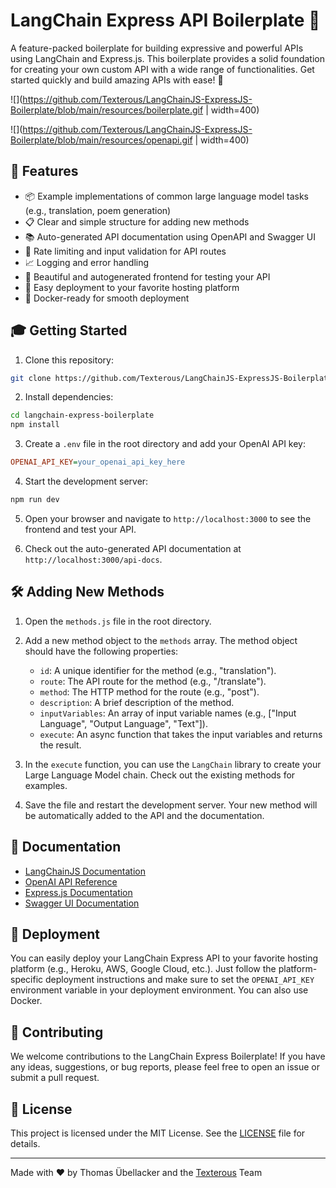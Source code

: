 # LangChain Express API Boilerplate 🚀

A feature-packed boilerplate for building expressive and powerful APIs using LangChain and Express.js. This boilerplate provides a solid foundation for creating your own custom API with a wide range of functionalities. Get started quickly and build amazing APIs with ease! 🎉

![](https://github.com/Texterous/LangChainJS-ExpressJS-Boilerplate/blob/main/resources/boilerplate.gif | width=400)

![](https://github.com/Texterous/LangChainJS-ExpressJS-Boilerplate/blob/main/resources/openapi.gif | width=400)

## 🌈 Features

- 📦 Example implementations of common large language model tasks (e.g., translation, poem generation)
- 📋 Clear and simple structure for adding new methods
- 📚 Auto-generated API documentation using OpenAPI and Swagger UI
- 🚦 Rate limiting and input validation for API routes
- 📈 Logging and error handling
- 🎨 Beautiful and autogenerated frontend for testing your API
- 🚀 Easy deployment to your favorite hosting platform
- 🐳 Docker-ready for smooth deployment

## 🎓 Getting Started

1. Clone this repository:

```bash
git clone https://github.com/Texterous/LangChainJS-ExpressJS-Boilerplate.git
```

2. Install dependencies:

```bash
cd langchain-express-boilerplate
npm install
```

3. Create a `.env` file in the root directory and add your OpenAI API key:

```ini
OPENAI_API_KEY=your_openai_api_key_here
```

4. Start the development server:

```bash
npm run dev
```

5. Open your browser and navigate to `http://localhost:3000` to see the frontend and test your API.

6. Check out the auto-generated API documentation at `http://localhost:3000/api-docs`.

## 🛠 Adding New Methods

1. Open the `methods.js` file in the root directory.

2. Add a new method object to the `methods` array. The method object should have the following properties:

   - `id`: A unique identifier for the method (e.g., "translation").
   - `route`: The API route for the method (e.g., "/translate").
   - `method`: The HTTP method for the route (e.g., "post").
   - `description`: A brief description of the method.
   - `inputVariables`: An array of input variable names (e.g., ["Input Language", "Output Language", "Text"]).
   - `execute`: An async function that takes the input variables and returns the result.

3. In the `execute` function, you can use the `LangChain` library to create your Large Language Model chain. Check out the existing methods for examples.

4. Save the file and restart the development server. Your new method will be automatically added to the API and the documentation.

## 📖 Documentation

- [LangChainJS Documentation](https://js.langchain.com/docs/)
- [OpenAI API Reference](https://beta.openai.com/docs/api-reference/introduction)
- [Express.js Documentation](https://expressjs.com/)
- [Swagger UI Documentation](https://swagger.io/tools/swagger-ui/)

## 🚢 Deployment

You can easily deploy your LangChain Express API to your favorite hosting platform (e.g., Heroku, AWS, Google Cloud, etc.). Just follow the platform-specific deployment instructions and make sure to set the `OPENAI_API_KEY` environment variable in your deployment environment. You can also use Docker.

## 🤝 Contributing

We welcome contributions to the LangChain Express Boilerplate! If you have any ideas, suggestions, or bug reports, please feel free to open an issue or submit a pull request.

## 📃 License

This project is licensed under the MIT License. See the [LICENSE](./LICENSE) file for details.

---------------------------------------

Made with ❤️ by Thomas Übellacker and the [Texterous](https://texterous.com) Team